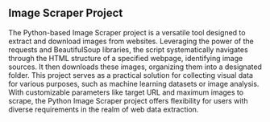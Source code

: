 ## Image Scraper Project

The Python-based Image Scraper project is a versatile tool designed to extract and download images from websites. Leveraging the power of the requests and BeautifulSoup libraries, the script systematically navigates through the HTML structure of a specified webpage, identifying image sources. It then downloads these images, organizing them into a designated folder. This project serves as a practical solution for collecting visual data for various purposes, such as machine learning datasets or image analysis. With customizable parameters like target URL and maximum images to scrape, the Python Image Scraper project offers flexibility for users with diverse requirements in the realm of web data extraction.
